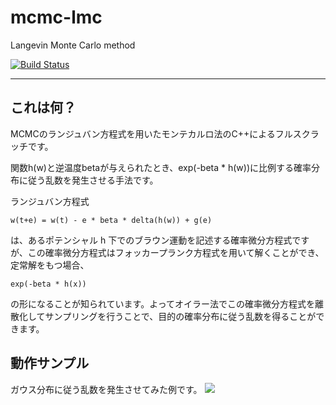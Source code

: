 # mcmc-lmc

Langevin Monte Carlo method

[![Build Status](https://travis-ci.org/hiroyam/mcmc-lmc.svg?branch=master)](https://travis-ci.org/hiroyam/mcmc-lmc)

---

## これは何？

MCMCのランジュバン方程式を用いたモンテカルロ法のC++によるフルスクラッチです。

関数h(w)と逆温度betaが与えられたとき、exp(-beta * h(w))に比例する確率分布に従う乱数を発生させる手法です。

ランジュバン方程式 
```
w(t+e) = w(t) - e * beta * delta(h(w)) + g(e)
```
は、あるポテンシャル h 下でのブラウン運動を記述する確率微分方程式ですが、この確率微分方程式はフォッカープランク方程式を用いて解くことができ、定常解をもつ場合、
```
exp(-beta * h(x))
```
の形になることが知られています。よってオイラー法でこの確率微分方程式を離散化してサンプリングを行うことで、目的の確率分布に従う乱数を得ることができます。

## 動作サンプル

ガウス分布に従う乱数を発生させてみた例です。
![](images/plot1.png)

